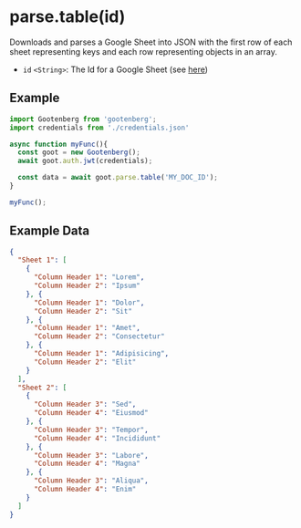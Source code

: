 # parse.table(id)

Downloads and parses a Google Sheet into JSON with the first row of each sheet representing keys and each row representing objects in an array.

- `id` `<String>`: The Id for a Google Sheet (see [here](../README.md#usage))

## Example
```javascript
import Gootenberg from 'gootenberg';
import credentials from './credentials.json'

async function myFunc(){
  const goot = new Gootenberg();
  await goot.auth.jwt(credentials);

  const data = await goot.parse.table('MY_DOC_ID');
}

myFunc();
```

## Example Data
```json
{
  "Sheet 1": [
    {
      "Column Header 1": "Lorem",
      "Column Header 2": "Ipsum"
    }, {
      "Column Header 1": "Dolor",
      "Column Header 2": "Sit"
    }, {
      "Column Header 1": "Amet",
      "Column Header 2": "Consectetur"
    }, {
      "Column Header 1": "Adipisicing",
      "Column Header 2": "Elit"
    }
  ],
  "Sheet 2": [
    {
      "Column Header 3": "Sed",
      "Column Header 4": "Eiusmod"
    }, {
      "Column Header 3": "Tempor",
      "Column Header 4": "Incididunt"
    }, {
      "Column Header 3": "Labore",
      "Column Header 4": "Magna"
    }, {
      "Column Header 3": "Aliqua",
      "Column Header 4": "Enim"
    }
  ]
}
```
